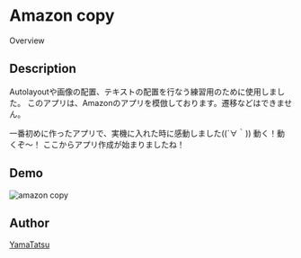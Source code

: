 Amazon copy
====

Overview

## Description
Autolayoutや画像の配置、テキストの配置を行なう練習用のために使用しました。
このアプリは、Amazonのアプリを模倣しております。遷移などはできません。

一番初めに作ったアプリで、実機に入れた時に感動しました((´∀｀))
動く！動くぞ〜！
ここからアプリ作成が始まりましたね！

## Demo
![amazon copy](https://github.com/YamaTatsu10969/Image_GIF_Movie/blob/master/image_gif/gif/amazonCopy.gif)


## Author

[YamaTatsu](https://github.com/YamaTatsu10969)

